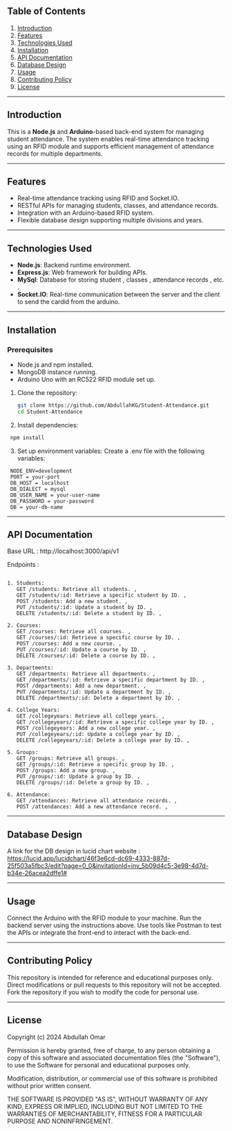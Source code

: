 ## Table of Contents

1. [Introduction](#introduction)
2. [Features](#features)
3. [Technologies Used](#technologies-used)
4. [Installation](#installation)
5. [API Documentation](#api-documentation)
6. [Database Design](#database-design)
7. [Usage](#usage)
8. [Contributing Policy](#contributing-policy)
9. [License](#license)

---

## Introduction

This is a **Node.js** and **Arduino**-based back-end system for managing student attendance. The system enables real-time attendance tracking using an RFID module and supports efficient management of attendance records for multiple departments.

---

## Features

- Real-time attendance tracking using RFID and Socket.IO.
- RESTful APIs for managing students, classes, and attendance records.
- Integration with an Arduino-based RFID system.
- Flexible database design supporting multiple divisions and years.

---

## Technologies Used

- **Node.js**: Backend runtime environment.
- **Express.js**: Web framework for building APIs.
- **MySql**: Database for storing student , classes , attendance records , etc. .
- **Socket.IO**: Real-time communication between the server and the client to send the cardid from the arduino.

---

## Installation

### Prerequisites

- Node.js and npm installed.
- MongoDB instance running.
- Arduino Uno with an RC522 RFID module set up.

1. Clone the repository:

   ```bash
   git clone https://github.com/AbdullahKG/Student-Attendance.git
   cd Student-Attendance
   ```

2. Install dependencies:

```bash
 npm install
```

3. Set up environment variables: Create a .env file with the following variables:

```plaintext
 NODE_ENV=development
 PORT = your-port
 DB_HOST = localhost
 DB_DIALECT = mysql
 DB_USER_NAME = your-user-name
 DB_PASSWORD = your-password
 DB = your-db-name
```

---

## API Documentation

Base URL :
http://localhost:3000/api/v1

Endpoints :

```plaintext

1. Students:
   GET /students: Retrieve all students. ,
   GET /students/:id: Retrieve a specific student by ID. ,
   POST /students: Add a new student. ,
   PUT /students/:id: Update a student by ID. ,
   DELETE /students/:id: Delete a student by ID. ,

2. Courses:
   GET /courses: Retrieve all courses. ,
   GET /courses/:id: Retrieve a specific course by ID. ,
   POST /courses: Add a new course. ,
   PUT /courses/:id: Update a course by ID. ,
   DELETE /courses/:id: Delete a course by ID. ,

3. Departments:
   GET /departments: Retrieve all departments. ,
   GET /departments/:id: Retrieve a specific department by ID. ,
   POST /departments: Add a new department. ,
   PUT /departments/:id: Update a department by ID. ,
   DELETE /departments/:id: Delete a department by ID. ,

4. College Years:
   GET /collegeyears: Retrieve all college years. ,
   GET /collegeyears/:id: Retrieve a specific college year by ID. ,
   POST /collegeyears: Add a new college year. ,
   PUT /collegeyears/:id: Update a college year by ID. ,
   DELETE /collegeyears/:id: Delete a college year by ID. ,

5. Groups:
   GET /groups: Retrieve all groups. ,
   GET /groups/:id: Retrieve a specific group by ID. ,
   POST /groups: Add a new group. ,
   PUT /groups/:id: Update a group by ID. ,
   DELETE /groups/:id: Delete a group by ID. ,

6. Attendance:
   GET /attendances: Retrieve all attendance records. ,
   POST /attendances: Add a new attendance record. ,
```

---

## Database Design

A link for the DB design in lucid chart website :
https://lucid.app/lucidchart/46f3e6cd-dc69-4333-887d-25f503a5fbc3/edit?page=0_0&invitationId=inv_5b09d4c5-3e98-4d7d-b34e-26acea2dffe1#

---

## Usage

Connect the Arduino with the RFID module to your machine.
Run the backend server using the instructions above.
Use tools like Postman to test the APIs or integrate the front-end to interact with the back-end.

---

## Contributing Policy

This repository is intended for reference and educational purposes only.
Direct modifications or pull requests to this repository will not be accepted.
Fork the repository if you wish to modify the code for personal use.

---

## License

Copyright (c) 2024 Abdullah Omar

Permission is hereby granted, free of charge, to any person obtaining a copy
of this software and associated documentation files (the "Software"), to use
the Software for personal and educational purposes only.

Modification, distribution, or commercial use of this software is prohibited
without prior written consent.

THE SOFTWARE IS PROVIDED "AS IS", WITHOUT WARRANTY OF ANY KIND, EXPRESS OR
IMPLIED, INCLUDING BUT NOT LIMITED TO THE WARRANTIES OF MERCHANTABILITY,
FITNESS FOR A PARTICULAR PURPOSE AND NONINFRINGEMENT.
